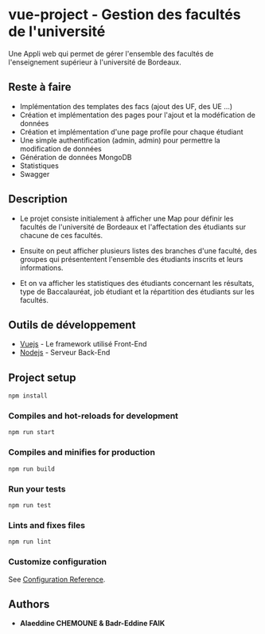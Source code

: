 # vue-project - Gestion des facultés de l'université

Une Appli web qui permet de gérer l'ensemble des facultés de l'enseignement supérieur à l'université de Bordeaux.

## Reste à faire
* Implémentation des templates des facs (ajout des UF, des UE ...)
* Création et implémentation des pages pour l'ajout et la modéfication de données
* Création et implémentation d'une page profile pour chaque étudiant
* Une simple authentification (admin, admin) pour permettre la modification de données
* Génération de données MongoDB
* Statistiques
* Swagger

## Description

* Le projet consiste initialement à afficher une Map pour définir les facultés de l'université de Bordeaux et l'affectation des étudiants sur chacune de ces facultés.

* Ensuite on peut afficher plusieurs listes des branches d'une faculté, des groupes qui présententent l'ensemble des étudiants inscrits et leurs informations.

* Et on va afficher les statistiques des étudiants concernant les résultats, type de Baccalauréat, job étudiant et la répartition des étudiants sur les facultés.

## Outils de développement

* [Vuejs](https://vuejs.org/) - Le framework utilisé Front-End
* [Nodejs](https://nodejs.org/) - Serveur Back-End

## Project setup
```
npm install
```

### Compiles and hot-reloads for development
```
npm run start
```

### Compiles and minifies for production
```
npm run build
```

### Run your tests
```
npm run test
```

### Lints and fixes files
```
npm run lint
```

### Customize configuration
See [Configuration Reference](https://cli.vuejs.org/config/).

## Authors

* **Alaeddine CHEMOUNE & Badr-Eddine FAIK**